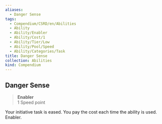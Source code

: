 ```yaml
---
aliases:
  - Danger Sense
tags:
  - Compendium/CSRD/en/Abilities
  - Ability
  - Ability/Enabler
  - Ability/Cost/1
  - Ability/Tier/Low
  - Ability/Pool/Speed
  - Ability/Categories/Task
title: Danger Sense
collection: Abilities
kind: Compendium
---
```

## Danger Sense  
>**Enabler**  
>1 Speed point
  
Your initiative task is eased. You pay the cost each time the ability is used. Enabler.